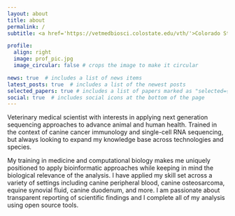 ```yaml
---
layout: about
title: about
permalink: /
subtitle: <a href='https://vetmedbiosci.colostate.edu/vth/'>Colorado State University</a> 

profile:
  align: right
  image: prof_pic.jpg
  image_circular: false # crops the image to make it circular

news: true  # includes a list of news items
latest_posts: true  # includes a list of the newest posts
selected_papers: true # includes a list of papers marked as "selected={true}"
social: true  # includes social icons at the bottom of the page
---
```


Veterinary medical scientist with interests in applying next generation sequencing approaches to advance animal and human health. Trained in the context of canine cancer immunology and single-cell RNA sequencing, but always looking to expand my knowledge base across technologies and species. 

My training in medicine and computational biology makes me uniquely positioned to apply bioinformatic approaches while keeping in mind the biological relevance of the analysis. I have applied my skill set across a variety of settings including canine peripheral blood, canine osteosarcoma, equine synovial fluid, canine duodenum, and more. I am passionate about transparent reporting of scientific findings and I complete all of my analysis using open source tools.